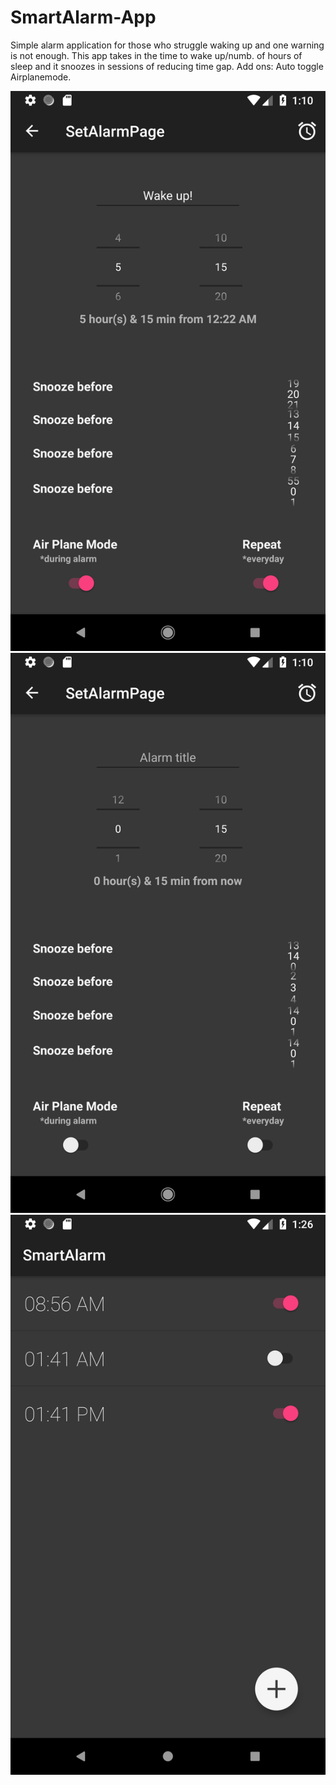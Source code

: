 # SmartAlarm-App
Simple alarm application for those who struggle waking up and one warning is not enough. This app takes in the time to wake up/numb. of hours of sleep and it snoozes in sessions of reducing time gap. Add ons: Auto toggle Airplanemode.

![SS1](/ScreenShots/Screenshot_1537386027.png)
![SS2](/ScreenShots/Screenshot_1537386056.png)
![SS3](/ScreenShots/Screenshot_1537386998.png)
